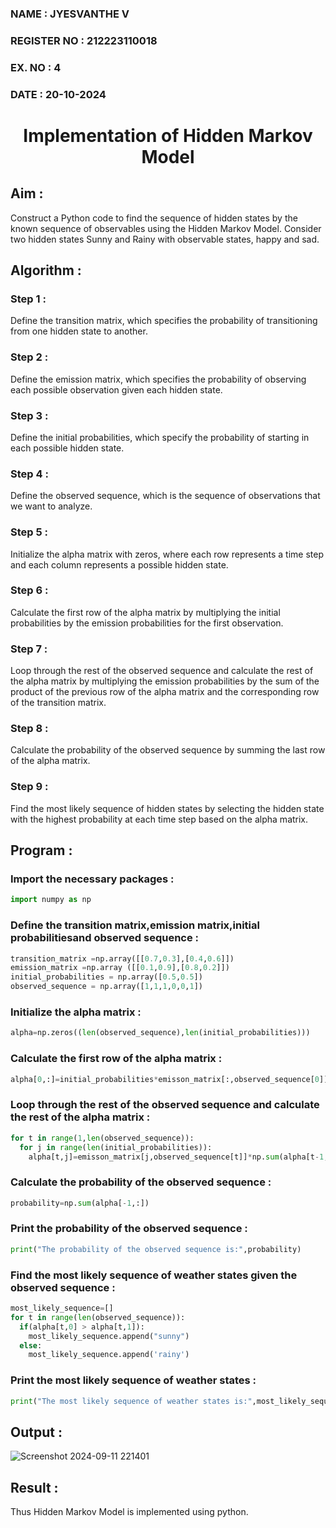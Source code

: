 <H3>NAME : JYESVANTHE V</H3>
<H3>REGISTER NO : 212223110018</H3>
<H3>EX. NO : 4</H3>
<H3>DATE : 20-10-2024</H3>
<H1 ALIGN =CENTER> Implementation of Hidden Markov Model</H1>

## Aim :

Construct a Python code to find the sequence of hidden states by the known sequence of observables using the Hidden Markov Model. Consider two hidden states Sunny and Rainy with observable states, happy and sad. 

## Algorithm :

### Step 1 :

Define the transition matrix, which specifies the probability of transitioning from one hidden state to another.</br>

### Step 2 :

Define the emission matrix, which specifies the probability of observing each possible observation given each hidden state.</br>

### Step 3 :

Define the initial probabilities, which specify the probability of starting in each possible hidden state.</br>

### Step 4 :

Define the observed sequence, which is the sequence of observations that we want to analyze.</br>

### Step 5 :

Initialize the alpha matrix with zeros, where each row represents a time step and each column represents a possible hidden state.</br>

### Step 6 :

Calculate the first row of the alpha matrix by multiplying the initial probabilities by the emission probabilities for the first observation.</br>

### Step 7 :

Loop through the rest of the observed sequence and calculate the rest of the alpha matrix by multiplying the emission probabilities by the sum of the product of the previous row of the alpha matrix and the corresponding row of the transition matrix.</br>

### Step 8 :

Calculate the probability of the observed sequence by summing the last row of the alpha matrix.</br>

### Step 9 :

Find the most likely sequence of hidden states by selecting the hidden state with the highest probability at each time step based on the alpha matrix.</br>

##  Program :

### Import the necessary packages :
```python
import numpy as np
```
### Define the transition matrix,emission matrix,initial probabilitiesand observed sequence :

```python
transition_matrix =np.array([[0.7,0.3],[0.4,0.6]])
emission_matrix =np.array ([[0.1,0.9],[0.8,0.2]])
initial_probabilities = np.array([0.5,0.5])
observed_sequence = np.array([1,1,1,0,0,1])
```

### Initialize the alpha matrix :

```python
alpha=np.zeros((len(observed_sequence),len(initial_probabilities)))
```

### Calculate the first row of the alpha matrix :

```python
alpha[0,:]=initial_probabilities*emisson_matrix[:,observed_sequence[0]]
```

### Loop through the rest of the observed sequence and calculate the rest of the alpha matrix :

```python
for t in range(1,len(observed_sequence)):
  for j in range(len(initial_probabilities)):
    alpha[t,j]=emisson_matrix[j,observed_sequence[t]]*np.sum(alpha[t-1,:]*transition_matrix[:,j])
```
### Calculate the probability of the observed sequence :

```python
probability=np.sum(alpha[-1,:])
```

### Print the probability of the observed sequence :

```python
print("The probability of the observed sequence is:",probability)
```

### Find the most likely sequence of weather states given the observed sequence :

```python
most_likely_sequence=[]
for t in range(len(observed_sequence)):
  if(alpha[t,0] > alpha[t,1]):
    most_likely_sequence.append("sunny")
  else:
    most_likely_sequence.append('rainy')
```
### Print the most likely sequence of weather states :

```python
print("The most likely sequence of weather states is:",most_likely_sequence)
```

## Output :
![Screenshot 2024-09-11 221401](https://github.com/user-attachments/assets/b5af57f8-d894-4d6d-b132-2dd5561b7b60)


## Result :

Thus Hidden Markov Model is implemented using python.

